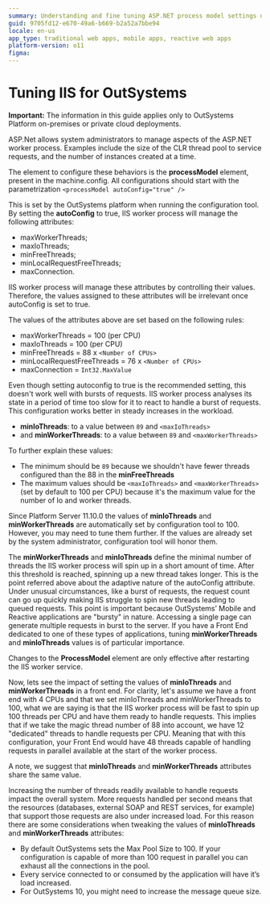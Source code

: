 ```yaml
---
summary: Understanding and fine tuning ASP.NET process model settings on a Microsoft Internet Information Services (IIS) web server for use with OutSystems. 
guid: 9705fd12-e670-49a6-b669-b2a52a7bbe94
locale: en-us
app_type: traditional web apps, mobile apps, reactive web apps
platform-version: o11
figma:
---
```


# Tuning IIS for OutSystems

<div class="info" markdown="1">

**Important:** The information in this guide applies only to OutSystems Platform on-premises or private cloud deployments.

</div>

ASP.Net allows system administrators to manage aspects of the ASP.NET worker process. Examples include the size of the CLR thread pool to service requests, and the number of instances created at a time. 


The element to configure these behaviors is the **processModel** element, present in the machine.config.
All configurations should start with the parametrization `<processModel autoConfig="true" />`


This is set by the OutSystems platform when running the configuration tool. By setting the **autoConfig** to true, IIS worker process will manage the following attributes:

* maxWorkerThreads;
* maxIoThreads;
* minFreeThreads;
* minLocalRequestFreeThreads;
* maxConnection.

IIS worker process will manage these attributes by controlling their values. Therefore, the values assigned to these attributes will be irrelevant once autoConfig is set to true. 

The values of the attributes above are set based on the following rules:

* maxWorkerThreads = 100 (per CPU)
* maxIoThreads = 100 (per CPU)
* minFreeThreads = 88 x `<Number of CPUs>`
* minLocalRequestFreeThreads = 76 x `<Number of CPUs>`
* maxConnection = `Int32.MaxValue`

Even though setting autoconfig to true is the recommended setting, this doesn't work well with bursts of requests. IIS worker process analyses its state in a period of time too slow for it to react to handle a burst of requests. This configuration works better in steady increases in the workload. 

* **minIoThreads**: to a value between `89` and `<maxIoThreads>`
* and **minWorkerThreads**: to a value between `89` and `<maxWorkerThreads>`


To further explain these values: 

* The minimum should be `89` because we shouldn't have fewer threads configured than the 88 in the **minFreeThreads**
* The maximum values should be `<maxIoThreads>` and `<maxWorkerThreads>` (set by default to 100 per CPU) because it's the maximum value for the number of Io and worker threads.

<div class="info" markdown="1">

Since Platform Server 11.10.0 the values of **minIoThreads** and **minWorkerThreads** are automatically set by configuration tool to 100. However, you may need to tune them further. If the values are already set by the system administrator, configuration tool will honor them.

</div>

The **minWorkerThreads** and **minIoThreads** define the minimal number of threads the IIS worker process will spin up in a short amount of time. After this threshold is reached, spinning up a new thread takes longer. This is the point referred above about the adaptive nature of the autoConfig attribute. Under unusual circumstances, like a burst of requests, the request count can go up quickly making IIS struggle to spin new threads leading to queued requests. This point is important because OutSystems’ Mobile and Reactive applications are "bursty" in nature. Accessing a single page can generate multiple requests in burst to the server. If you have a Front End dedicated to one of these types of applications, tuning **minWorkerThreads** and **minIoThreads** values is of particular importance.

<div class="info" markdown="1">

Changes to the **ProcessModel** element are only effective after restarting the IIS worker service.

</div>

Now, lets see the impact of setting the values of **minIoThreads** and **minWorkerThreads** in a front end. For clarity, let's assume we have a front end with 4 CPUs and that we set minIoThreads and minWorkerThreads to 100, what we are saying is that the IIS worker process will be fast to spin up 100 threads per CPU and have them ready to handle requests. This implies that if we take the magic thread number of 88 into account, we have 12 "dedicated" threads to handle requests per CPU. Meaning that with this configuration, your Front End would have 48 threads capable of handling requests in parallel available at the start of the worker process.

A note, we suggest that **minIoThreads** and **minWorkerThreads** attributes share the same value.

Increasing the number of threads readily available to handle requests impact the overall system. More requests handled per second means that the resources (databases, external SOAP and REST services, for example) that support those requests are also under increased load. For this reason there are some considerations when tweaking the values of **minIoThreads** and **minWorkerThreads** attributes:

* By default OutSystems sets the Max Pool Size to 100. If your configuration is capable of more than 100 request in parallel you can exhaust all the connections in the pool.
* Every service connected to or consumed by the application will have it’s load increased.
* For OutSystems 10, you might need to increase the message queue size.
